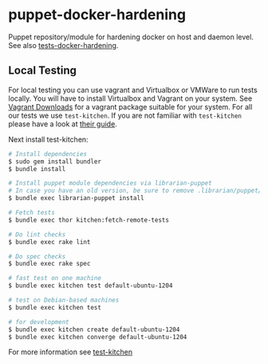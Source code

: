# puppet-docker-hardening
Puppet repository/module for hardening docker on host and daemon level. See also [tests-docker-hardening](http://github.com/de-wiring/tests-docker-hardening.git).

## Local Testing

For local testing you can use vagrant and Virtualbox or VMWare to run tests locally. You will have to install Virtualbox and Vagrant on your system. See [Vagrant Downloads](http://downloads.vagrantup.com/) for a vagrant package suitable for your system. For all our tests we use `test-kitchen`. If you are not familiar with `test-kitchen` please have a look at [their guide](http://kitchen.ci/docs/getting-started).

Next install test-kitchen:

```bash
# Install dependencies
$ sudo gem install bundler
$ bundle install

# Install puppet module dependencies via librarian-puppet
# In case you have an old version, be sure to remove .librarian/puppet/config before!
$ bundle exec librarian-puppet install

# Fetch tests
$ bundle exec thor kitchen:fetch-remote-tests

# Do lint checks
$ bundle exec rake lint

# Do spec checks
$ bundle exec rake spec

# fast test on one machine
$ bundle exec kitchen test default-ubuntu-1204

# test on Debian-based machines
$ bundle exec kitchen test

# for development
$ bundle exec kitchen create default-ubuntu-1204
$ bundle exec kitchen converge default-ubuntu-1204
```

For more information see [test-kitchen](http://kitchen.ci/docs/getting-started)
